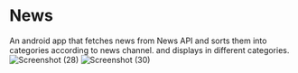 # News
An android app that fetches news from News API and sorts them into categories according to news channel. and displays in different categories.
![Screenshot (28)](https://user-images.githubusercontent.com/65007100/179031333-f5cdfd13-3c3d-40fb-be05-c389613880c6.png)
![Screenshot (30)](https://user-images.githubusercontent.com/65007100/179031361-3411dc3a-08f8-46eb-ae67-d722c997083e.png)
